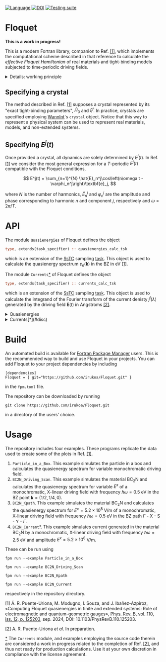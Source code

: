 [![Language](https://img.shields.io/badge/-Fortran-734f96?logo=fortran&logoColor=white)](https://github.com/topics/fortran)
[![DOI](https://zenodo.org/badge/771074363.svg)](https://zenodo.org/doi/10.5281/zenodo.13712821)
[![Testing suite](https://github.com/irukoa/Floquet/actions/workflows/CI.yml/badge.svg)](https://github.com/irukoa/Floquet/actions/workflows/CI.yml)
# Floquet

**This is a work in progress!**

This is a modern Fortran library, companion to Ref. [[1]](#ref1), which implements the computational scheme described in that reference to calculate the *effective Floquet Hamiltonian* of real materials and tight-binding models subjected to time-periodic driving fields.

<details>
  <summary>Details: working principle</summary>

## Working principle

Suppose that a crystal (real material or tight-binding model), is subjected to a time periodic driving field $E^j(t)$ with period $T$. Provided that the crystal is described by a Hamiltonian $\hat{H}_0$ and by a Berry connection $\hat{\xi}^j$, the interacting dynamics in the dipole approximation are described by the Hamiltonian

$$
\hat{H}(t) = \hat{H}_0 - q \sum_j E^j(t)\cdot \hat{r}^j,
$$

where $q$ is the particle charge and $\hat{r}^j$ is the position operator of the crystal.

The time evolution operator is defined as

$$
\hat{U}(t, t_0) = \text{exp}\left[\frac{-i}{\hbar}\int_{t_0}^{t_0 + t}\hat{H}(\tau)d\tau\right].
$$

This operator describes the propagation of quantum mechanical states in time. The relevant time-averaged physical properties contained in this operator can be analysed by considering the effective Floquet Hamiltonian,

$$
\hat{H}_F[t_0] = i\frac{\hbar}{T}\text{log}\left[\hat{U}(t_0 + T, t_0)\right],
$$

the logarithm of the one-period time evolution operator.

This library computes $\hat{H}_F$ in the Brillouin zone (BZ) points $\textbf{k}$ for user defined driving fields and for the different approximations (methods) used to compute the interaction Hamiltonian $\hat{H}(t)$.

In practice, the calculation of the one-period time evolution operator is implemented as

$$
\hat{U}(t, t_0) = \prod_{j=1}^{N_t}\text{exp}\left[-\frac{i}{\hbar} \delta t \hat{H}(t_j)  \right]+ \mathcal{O}(\delta t^2),
$$

where

$$
t_j = t_0 + T\frac{j-1}{N_t-1} = t_0 + \delta t (j-1).
$$

### Methods to compute $\hat{H}(t)$

In Ref. [[1]](#ref1) we describe 6 methods to compute $\hat{H}(t)$ from first principles,

1. Extended systems: length gauge, "no intraband" approximation. Non-extended systems: length gauge.

$$
\hat{H}(t) = \hat{H}_0 - q \sum_j E^j(t)\cdot \hat{X}^j.
$$

2. Extended systems: velocity gauge, "no curvature" approximation. Non-extended systems: velocity gauge (exponential form).

$$
\hat{H}(t) = \text{exp}\left[\frac{iq}{\hbar}\sum_j A^j(t)\cdot \hat{X}^j\right]\hat{H}_0\;\text{exp}\left[\frac{-iq}{\hbar}\sum_j A^j(t)\cdot \hat{X}^j\right].
$$

3. Extended systems: velocity gauge, 1st order approximation. Non-extended systems: ditto.

$$
\hat{H}(t) = \hat{H}_0 - \frac{q}{M}\sum_j A^j(t)\cdot \hat{p}^j.
$$

4. Extended systems: velocity gauge, 2nd order approximation. Non-extended systems: ditto.

$$
\hat{H}(t) = \hat{H}_0 - \frac{q}{M}\sum_j A^j(t)\cdot \hat{p}^j + \frac{q^2}{2\hbar^2} \sum_j \sum_l A^j(t)A^l(t)[\hat{\mathcal{D}}^j, [\hat{\mathcal{D}}^l, \hat{H}_0]].
$$

5. Extended systems: velocity gauge, 3rd order approximation. Non-extended systems: ditto.

$$
\hat{H}(t) = \hat{H}_0 - \frac{q}{M}\sum_j A^j(t)\cdot \hat{p}^j + \frac{q^2}{2\hbar^2} \sum_j \sum_l A^j(t)A^l(t)[\hat{\mathcal{D}}^j, [\hat{\mathcal{D}}^l, \hat{H}_0]] +
$$

$$
\frac{-q^3}{6\hbar^3} \sum_p \sum_j \sum_l A^p(t)A^j(t)A^l(t)[\hat{\mathcal{D}}^p, [\hat{\mathcal{D}}^j, [\hat{\mathcal{D}}^l, \hat{H}_0]]]
$$

6. Extended systems: velocity gauge, 4th order approximation. Non-extended systems: ditto.

$$
\hat{H}(t) = \hat{H}_0 - \frac{q}{M}\sum_j A^j(t)\cdot \hat{p}^j + \frac{q^2}{2\hbar^2} \sum_j \sum_l A^j(t)A^l(t)[\hat{\mathcal{D}}^j, [\hat{\mathcal{D}}^l, \hat{H}_0]] +
$$

$$
\frac{-q^3}{6\hbar^3} \sum_p \sum_j \sum_l A^p(t)A^j(t)A^l(t)[\hat{\mathcal{D}}^p, [\hat{\mathcal{D}}^j, [\hat{\mathcal{D}}^l, \hat{H}_0]]] +
$$

$$
\frac{q^4}{24\hbar^4} \sum_o \sum_p \sum_j \sum_l A^o(t)A^p(t)A^j(t)A^l(t)[\hat{\mathcal{D}}^o,[\hat{\mathcal{D}}^p, [\hat{\mathcal{D}}^j, [\hat{\mathcal{D}}^l, \hat{H}_0]]]]
$$

Where $M$ is the particle mass, $\hat{p}^j$ is the momentum operator, $\hat{\mathcal{D}}^j$ is the covariant derivative described in Ref. [[1]](#ref1), $A^j(t)$ is the vector potential,

$$
A^j(t) = -\int_{t'}^{t}E^j(\tau)d\tau,
$$

and $\hat{X}^j$ is defined in terms of the "matrix elements" of the Berry connection,

$$
X_{nm}^j(\textbf{k}) = (1 - \delta_{nm})\xi_{nm}^j(\textbf{k}).
$$

In non-extended systems, methods 1 and 2 are correct and 3, 4, 5 and 6 are increasingly better approximations to the real expression of $\hat{H}(t)$ given by methods 1 and 2. In extended systems, methods 3, 4, 5 and 6 are increasingly better approximations to the real expression of $\hat{H}(t)$ and methods 1 and 2 are unfit for calculations.

</details>

## Specifying a crystal

The method described in Ref. [[1]](#ref1) supposes a crystal represented by its "exact tight-binding parameters", $\hat{H}_0$ and $\hat{\xi}^j$. In practice, crystals are specified employing [WannInt](https://github.com/irukoa/WannInt)'s `crystal` object. Notice that this way to represent a physical system can be used to represent real materials, models, and non-extended systems.

## Specifying $E^j(t)$

Once provided a crystal, all dynamics are solely determined by $E^j(t)$. In Ref. [[1]](#ref1) we consider the most general expression for a $T$-periodic $E^j(t)$ compatible with the Floquet conditions,

$$
E^j(t) = \sum_{n=1}^{N} \hat{E}_n^j\cos\left(n\omega t - \varphi_n^j\right)\textbf{e}_j,
$$

where $N$ is the number of harmonics, $\hat{E}_n^j$ and $\varphi_n^j$ are the amplitude and phase corresponding to harmonic $n$ and component $j$, respectively and $\omega = 2\pi/T$.

# API

The module `Quasienergies` of Floquet defines the object
```fortran
type, extends(task_specifier) :: quasienergies_calc_tsk
```
which is an extension of the [SsTC](https://github.com/irukoa/SsTC_driver) sampling [task](https://github.com/irukoa/SsTC_driver?tab=readme-ov-file#typetask_specifier--tsk). This object is used to calculate the quasienergy spectrum $\varepsilon_n(\textbf{k})$ in the BZ in eV [[1]](#ref1).

The module `Currents`[*](#disc) of Floquet defines the object
```fortran
type, extends(task_specifier) :: currents_calc_tsk
```
which is an extension of the [SsTC](https://github.com/irukoa/SsTC_driver) sampling [task](https://github.com/irukoa/SsTC_driver?tab=readme-ov-file#typetask_specifier--tsk). This object is used to calculate the integrand of the Fourier transform of the current denisty $j^l(\lambda)$ generated by the driving field $\textbf{E}(t)$ in Angstroms [[2]](#ref2).

<details>
  <summary> Quasienergies </summary>

## `type(quasienergies_calc_tsk) :: tsk`

### Constructor

A Floquet quasienergies task is constructed by calling
```fortran
call tsk%build_floquet_task(crys, &
                            Nharm, &
                            axstart, axend, axsteps, &
                            pxstart, pxend, pxsteps, &
                            aystart, ayend, aysteps, &
                            pystart, pyend, pysteps, &
                            azstart, azend, azsteps, &
                            pzstart, pzend, pzsteps, &
                            omegastart, omegaend, omegasteps, &
                            t0start, t0end, t0steps[, &
                            Nt, htk_calc_method])
```
where

- `type(crystal), intent(in) :: crys` is an initialized [WannInt](https://github.com/irukoa/WannInt) crystal.
- `integer, intent(in) :: Nharm` is a positive integer specifying the number of harmonics of $E^j(t)$.
- `real(dp), intent(in) :: axstart(Nharm)` is an array of real numbers, each element `axstart(l)` contains the starting point of the amplitude $E^x_l$ corresponding to harmonic $l$ to consider in the calculation.
- `real(dp), intent(in) :: axend(Nharm)` is an array of real numbers, each element `axend(l)` contains the ending point of the amplitude $E^x_l$ corresponding to harmonic $l$ to consider in the calculation.
- `integer, intent(in) :: axsteps(Nharm)` is an array of positive integers, each element `axsteps(l)` contains the number of steps in the discretization of the amplitude $E^x_l$ corresponding to harmonic $l$ to consider in the calculation. The variable is discretized according to

$$
E^x_l(m) = E^x_l(1) + [E^x_l(M) - E^x_l(1)]\frac{m - 1}{M - 1},
$$

where $E^x_l(1)$ = `axstart(l)`, $E^x_l(M)$ = `axend(l)`, $M$ = `axsteps(l)`. If `axsteps(l)` = 1, then `axend(l)` = `axstart(l)`.

- `pxstart, pxend, pxsteps`: same data type and meaning as `axstart, axend, axsteps` except that they describe the phases $\varphi_l^x$.
- `aystart, ayend, aysteps`, `pystart, pyend, pysteps`, `azstart, azend, azsteps`, `pzstart, pzend, pzsteps`: same meaning as `axstart, axend, axsteps` and `pxstart, pxend, pxsteps` pairwise, except that they describe the variables $E^y_l$, $\varphi_l^y$, $E^z_l$, $\varphi_l^z$, respectively.
- `real(dp), intent(in) :: omegastart` is a real number corresponding to the starting point of the frequency $\omega$ to consider in the calculation.
- `real(dp), intent(in) :: omegaend` is a real number corresponding to the ending point of the frequency $\omega$ to consider in the calculation.
- `integer, intent(in) :: omegasteps` is a positive integer, containing the number of steps in the discretization of the frequency $\omega$ to consider in the calculation. The variable is discretized as all other amplitudes and phases.
- `real(dp), intent(in) :: t0start` is a real number corresponding to the starting point of the initial time $t_0$ to consider in the calculation.
- `real(dp), intent(in) :: t0end` is a real number corresponding to the ending point of the initial time $t_0$ to consider in the calculation.
- `integer, intent(in) :: t0steps` is a positive integer, containing the number of steps in the discretization of the initial time $t_0$ to consider in the calculation. The variable is discretized as all other amplitudes and phases.
- `integer, intent(in), optional :: Nt` is a integer containing the number of points in the discretization of $[t_0, t_0 + T]$ for the calculation of the one period time evolution operator. Default is 513 steps.
- `integer, intent(in), optional :: htk_calc_method` is an integer specifying the method to use in the calculation of $\hat{H}(t)$. The possibilities are
  - `-1`: length gauge, "no intraband" approximation.
  - `0`: velocity gauge, "no curvature" approximation.
  - `1`: velocity gauge, 1st order approximation.
  - `2`: velocity gauge, 2nd order approximation.
  - `3`: velocity gauge, 3rd order approximation.
  - `4`: velocity gauge, 4th order approximation.

  Default is `1`.

### Integer and continuous indices

In the language of [SsTC](https://github.com/irukoa/SsTC_driver), a task has a number of integer and continuous indices. Functionally, the quasienergies $\varepsilon_n(\textbf{k})$ depend on a number of external parameters aside of the BZ vector $\textbf{k}$:

- Number of eigenvalues of the crystal $M$. This is passed as an integer index taking $M$ values.
- Driving parameters $E^{\{x, y, z\}}_l$ (3 variables), $\varphi_l^{\{x, y, z\}}$  (3 variables) for each harmonic $l\in[1, N]$. Passed as $6\times N$ continuous indices.
- Frequency $\omega$. Passed as a continuous index.
- Starting time $t_0$. Passed as a continuous index.

Each of the $6\times N + 2$ continuous indices can be discretized in a number of steps by providing a suitable `*steps(Nharm)` entry. The continuous index labeling is the following:

- Labels $[6(l-1)+1, 6(l-1)+6]$ correspond to the variables $E^{x}_l$, $\varphi_l^{x}$, ..., $E^{z}_l$, $\varphi_l^{z}$ of the $l$th harmonic.
- Labels $6\times N + 1$ and $6\times N + 2$ correspond to $t_0$ and $\omega$, respectively.

### Sampling

An initialized quasienergy calculation task can be sampled in a set of points in the BZ by using the standard SsTC [sampling](https://github.com/irukoa/SsTC_driver?tab=readme-ov-file#sampler) routine.

### Time steps handle

Is called as,
```fortran
Nt = tsk%ntsteps()
```
where `integer :: Nt` is the number of steps $N_t$ in the discretization of $[t_0, t_0 + T]$ in the calculation of the one period time evolution operator.

### Calculation method handle

Is called as,
```fortran
c_way = tsk%htk_calc_method()
```
where `integer :: c_way` is the method $[-1, 4]$ used to calculate $\hat{H}(t)$.

### Floquet initialization query

Is called as,
```fortran
initialized  = tsk%is_floquet_initialized()
```
where `logical :: initialized ` is `.true.` if the task has been initialized and `.false.` otherwise.

</details>

<details>
  <summary> Currents[*](#disc) </summary>

## `type(currents_calc_tsk) :: tsk`

This task is simmilar to the previously specified `type(quasienergies_calc_tsk)`, we only document the differences.

A Floquet currents task is constructed by calling
```fortran
call tsk%build_floquet_task(crys, &
                            Nharm, &
                            axstart, axend, axsteps, &
                            pxstart, pxend, pxsteps, &
                            aystart, ayend, aysteps, &
                            pystart, pyend, pysteps, &
                            azstart, azend, azsteps, &
                            pzstart, pzend, pzsteps, &
                            omegastart, omegaend, omegasteps, &
                            t0start, t0end, t0steps, &
                            lambdastart, lambdaend, lambdasteps[, &
                            delta_smr, &
                            Nt, Ns, htk_calc_method])
```
where

- `real(dp), intent(in) :: lambdastart` is a real number corresponding to the starting point of the frequency $\lambda$ of $j^l(\lambda)$ to consider in the calculation.
- `real(dp), intent(in) :: lambdaend` is a real number corresponding to the ending point of the frequency $\lambda$ of $j^l(\lambda)$ to consider in the calculation.
- `integer, intent(in) :: lambdasteps` is a positive integer, containing the number of steps in the discretization of the of the frequency $\lambda$ of $j^l(\lambda)$ to consider in the calculation.. The variable is discretized as all other amplitudes and phases.
- `real(dp), intent(in), optional :: delta_smr` is a positive real number $\sigma$ specifying the smearing of the resonant delta function, $\sigma \times \hbar \omega$, in eV. Default is $0.04 \times \hbar \omega$ in eV.
- `integer, intent(in), optional :: Ns` is a integer $N_s$ specifying the number of harmonics $s\in[-N_s, N_s]$ in the calculation of $\hat{Q}_s$ for the calculation of the Fourier components of the time-periodic operator $\hat{P}(t)$. Default is $N_s = 10$ harmonics.

### Integer and continuous indices

In the language of [SsTC](https://github.com/irukoa/SsTC_driver), a task has a number of integer and continuous indices. Functionally, the currents $j^l(\lambda)$ depend on a number of external parameters aside of the BZ vector $\textbf{k}$:

- Cartesinan component $l$. This is passed as an integer index taking 3 values.
- Driving parameters $E^{\{x, y, z\}}_l$ (3 variables), $\varphi_l^{\{x, y, z\}}$  (3 variables) for each harmonic $l\in[1, N]$. Passed as $6\times N$ continuous indices.
- Frequency $\omega$. Passed as a continuous index.
- Starting time $t_0$. Passed as a continuous index.
- Frequency $\lambda$. Passed as a continuous index.

Each of the $6\times N + 3$ continuous indices can be discretized in a number of steps by providing a suitable `*steps(Nharm)` entry. The continuous index labeling is the following:

- Labels $[6(l-1)+1, 6(l-1)+6]$ correspond to the variables $E^{x}_l$, $\varphi_l^{x}$, ..., $E^{z}_l$, $\varphi_l^{z}$ of the $l$th harmonic.
- Labels $6\times N + 1$, $6\times N + 2$, and $6\times N + 3$ correspond to $t_0$, $\omega$ and $\lambda$, respectively.

### Sampling

An initialized current calculation task can be sampled in a set of points in the BZ by using the standard SsTC [sampling](https://github.com/irukoa/SsTC_driver?tab=readme-ov-file#sampler) routine.

### Number of harmonics handle

Is called as,
```fortran
Ns = tsk%nsharms()
```
where `integer :: Ns` is the number of harmonics $N_s$ in the in the calculation of $\hat{Q}_s$.

### Dirac delta smearing handle

Is called as,
```fortran
smr = tsk%smr()
```
where `real(dp) :: smr` is the smearing $\sigma$ of the Dirac delta function, $\sigma \times \hbar \omega$, employed in the calculation in units of eV.

</details>

# Build

An automated build is available for [Fortran Package Manager](https://fpm.fortran-lang.org/) users. This is the recommended way to build and use Floquet in your projects. You can add Floquet to your project dependencies by including

```
[dependencies]
Floquet = { git="https://github.com/irukoa/Floquet.git" }
```
in the `fpm.toml` file.

The repository can be downloaded by running
```
git clone https://github.com/irukoa/Floquet.git
```
in a directory of the users' choice.

# Usage

The repository includes four examples. These programs replicate the data used to create some of the plots in Ref. [[1]](#ref1).

1. `Particle_in_a_Box`. This example simulates the particle in a box and calculates the quasienergy spectrum for variable monochromatic driving field.
2. `BC2N_Driving_Scan`. This example simulates the material BC$_2$N and calculates the quasienergy spectrum for variable $E^x$ of a monochromatic, X-linear driving field with frequency $\hbar\omega = 0.5$ $\text{eV}$ in the BZ point $\textbf{k} = (1/2, 1/4, 0)$.
3. `BC2N_Kpath`. This example simulates the material BC$_2$N and calculates the quasienergy spectrum for $E^x = 5.2\times10^8$ $\text{V/m}$ of a monochromatic, X-linear driving field with frequency $\hbar\omega = 0.5$ $\text{eV}$ in the BZ path $\Gamma$ - $\text{X}$ - $\text{S}$ - $\text{Y}$ - $\Gamma$.
4. `BC2N_Current`[*](#disc). This example simulates current generated in the material BC$_2$N by a monochromatic, X-linear driving field with frequency $\hbar\omega = 2.5$ $\text{eV}$ and amplitude $E^x = 5.2\times10^8$ $\text{V/m}$.

These can be run using

```
fpm run --example Particle_in_a_Box
```
```
fpm run --example BC2N_Driving_Scan
```
```
fpm run --example BC2N_Kpath
```
```
fpm run --example BC2N_Current
```

respectively in the repository directory.

<a id="ref1"></a>
[1] Á. R. Puente-Uriona, M. Modugno, I. Souza, and J. Ibañez-Azpiroz, «Computing Floquet quasienergies in finite and extended systems: Role of electromagnetic and quantum-geometric gauges», [Phys. Rev. B, vol. 110, iss. 12, p. 125203](https://doi.org/10.1103/PhysRevB.110.125203), sep. 2024, DOI: 10.1103/PhysRevB.110.125203.

<a id="ref2"></a>
[2] A. R. Puente-Uriona *et al*. In preparation.

<a id="disc"></a>
[*](#disc) The `Currents` module, and examples employing the source code therein are considered a work in progress related to the completion of Ref. [[2]](#ref2), and thus not ready for production calculations. Use it at your own discretion in compliance with the license agreement.
